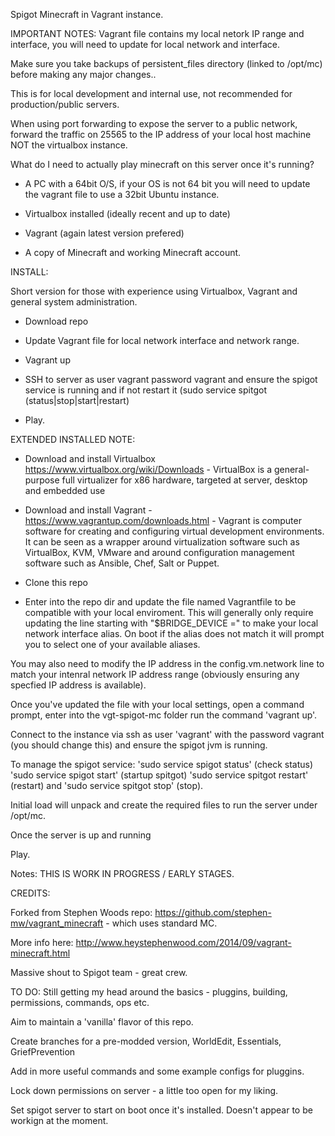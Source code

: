 
Spigot Minecraft in Vagrant instance.

IMPORTANT NOTES:
Vagrant file contains my local netork IP range and interface, you will need to update for local network and interface.

Make sure you take backups of persistent_files directory (linked to /opt/mc) before making any major changes..

This is for local development and internal use, not recommended for production/public servers.

When using port forwarding to expose the server to a public network, forward the traffic on 25565 to the IP address of your local host machine NOT the virtualbox instance.


What do I need to actually play minecraft on this server once it's running?

- A PC with a 64bit O/S, if your OS is not 64 bit you will need to update the vagrant file to use a 32bit Ubuntu instance.

- Virtualbox installed (ideally recent and up to date)

- Vagrant (again latest version prefered) 

- A copy of Minecraft and working Minecraft account.


INSTALL: 

Short version for those with experience using Virtualbox, Vagrant and general system administration.

- Download repo

- Update Vagrant file for local network interface and network range.

- Vagrant up 

- SSH to server as user vagrant password vagrant and ensure the spigot service is running and if not restart it (sudo service spitgot (status|stop|start|restart)

- Play.




EXTENDED INSTALLED NOTE: 

- Download and install Virtualbox  https://www.virtualbox.org/wiki/Downloads - VirtualBox is a general-purpose full virtualizer for x86 hardware, targeted at server, desktop and embedded use
- Download and install Vagrant - https://www.vagrantup.com/downloads.html - Vagrant is computer software for creating and configuring virtual development environments. It can be seen as a wrapper around virtualization software such as VirtualBox, KVM, VMware and around configuration management software such as Ansible, Chef, Salt or Puppet.

- Clone this repo 

- Enter into the repo dir and update the file named Vagrantfile to be compatible with your local enviroment. This will generally only require updating the line starting with "$BRIDGE_DEVICE =" to make your local network interface alias.  On boot if the alias does not match it will prompt you to select one of your available aliases.

You may also need to modify the IP address in the config.vm.network line to match your intenral network IP address range (obviously ensuring any specfied IP address is available).  

Once you've updated the file with your local settings, open a command prompt, enter into the vgt-spigot-mc folder run the command 'vagrant up'.

Connect to the instance via ssh as user 'vagrant' with the password vagrant (you should change this) and ensure the spigot jvm is running.  

To manage the spigot service:  'sudo service spigot status' (check status)  'sudo service spigot start' (startup spitgot)  'sudo service spitgot restart' (restart) and 'sudo service spitgot stop' (stop).

Initial load will unpack and create the required files to run the server under /opt/mc.

Once the server is up and running

Play.



Notes: THIS IS WORK IN PROGRESS / EARLY STAGES.

CREDITS:

Forked from Stephen Woods repo: https://github.com/stephen-mw/vagrant_minecraft - which uses standard MC.

More info here: http://www.heystephenwood.com/2014/09/vagrant-minecraft.html

Massive shout to Spigot team - great crew.


TO DO:
Still getting my head around the basics - pluggins, building, permissions, commands, ops etc.

Aim to maintain a 'vanilla' flavor of this repo.

Create branches for a pre-modded version, WorldEdit, Essentials, GriefPrevention

Add in more useful commands and some example configs for pluggins.

Lock down permissions on server - a little too open for my liking.

Set spigot server to start on boot once it's installed.  Doesn't appear to be workign at the moment.
